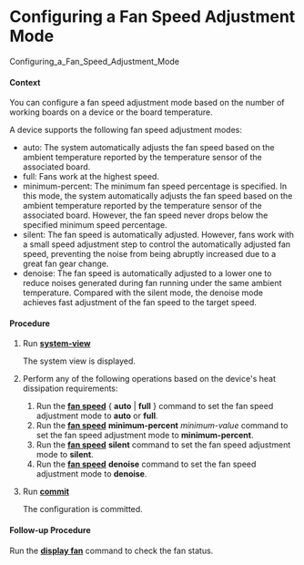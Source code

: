 Configuring a Fan Speed Adjustment Mode
=======================================

Configuring_a_Fan_Speed_Adjustment_Mode

#### Context

You can configure a fan speed adjustment mode based on the number of working boards on a device or the board temperature.

A device supports the following fan speed adjustment modes:

* auto: The system automatically adjusts the fan speed based on the ambient temperature reported by the temperature sensor of the associated board.
* full: Fans work at the highest speed.
* minimum-percent: The minimum fan speed percentage is specified. In this mode, the system automatically adjusts the fan speed based on the ambient temperature reported by the temperature sensor of the associated board. However, the fan speed never drops below the specified minimum speed percentage.
* silent: The fan speed is automatically adjusted. However, fans work with a small speed adjustment step to control the automatically adjusted fan speed, preventing the noise from being abruptly increased due to a great fan gear change.
* denoise: The fan speed is automatically adjusted to a lower one to reduce noises generated during fan running under the same ambient temperature. Compared with the silent mode, the denoise mode achieves fast adjustment of the fan speed to the target speed.

#### Procedure

1. Run [**system-view**](cmdqueryname=system-view)
   
   
   
   The system view is displayed.
2. Perform any of the following operations based on the device's heat dissipation requirements:
   
   
   1. Run the [**fan speed**](cmdqueryname=fan+speed) { **auto** | **full** } command to set the fan speed adjustment mode to **auto** or **full**.
   2. Run the [**fan speed**](cmdqueryname=fan+speed) **minimum-percent** *minimum-value* command to set the fan speed adjustment mode to **minimum-percent**.
   3. Run the [**fan speed**](cmdqueryname=fan+speed) **silent** command to set the fan speed adjustment mode to **silent**.
   4. Run the [**fan speed**](cmdqueryname=fan+speed) **denoise** command to set the fan speed adjustment mode to **denoise**.
3. Run [**commit**](cmdqueryname=commit)
   
   
   
   The configuration is committed.

#### Follow-up Procedure

Run the [**display fan**](cmdqueryname=display+fan) command to check the fan status.